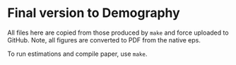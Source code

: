 # Final version to Demography

All files here are copied from those produced by `make` and force 
uploaded to GitHub.
Note, all figures are converted to PDF from the native eps. 

To run estimations and compile paper, use `make`.

